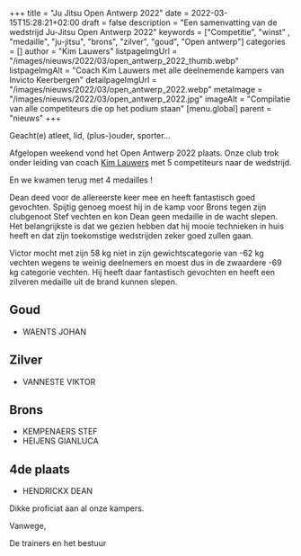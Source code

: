 +++
title = "Ju Jitsu Open Antwerp 2022"
date = 2022-03-15T15:28:21+02:00
draft = false
description = "Een samenvatting van de wedstrijd Ju-Jitsu Open Antwerp 2022"
keywords = ["Competitie", "winst" , "medaille", "ju-jitsu", "brons", "zilver", "goud", "Open antwerp"]
categories = []
author = "Kim Lauwers"
listpageImgUrl = "/images/nieuws/2022/03/open_antwerp_2022_thumb.webp"
listpageImgAlt = "Coach Kim Lauwers met alle deelnemende kampers van Invicto Keerbergen"
detailpageImgUrl = "/images/nieuws/2022/03/open_antwerp_2022.webp"
metaImage = "/images/nieuws/2022/03/open_antwerp_2022.jpg"
imageAlt = "Compilatie van alle competiteurs die op het podium staan"
[menu.global]
parent = "nieuws"
+++

Geacht(e) atleet, lid, (plus-)ouder, sporter…

Afgelopen weekend vond het Open Antwerp 2022 plaats.
Onze club trok onder leiding van coach [Kim Lauwers](https://www.invictokeerbergen.be/trainers/#Kim_Lauwers) met 5 competiteurs naar de wedstrijd.

En we kwamen terug met 4 medailles !

Dean deed voor de allereerste keer mee en heeft fantastisch goed gevochten. Spijtig genoeg moest hij in de kamp voor Brons tegen zijn clubgenoot Stef vechten en kon Dean geen medaille in de wacht slepen.
Het belangrijkste is dat we gezien hebben dat hij mooie technieken in huis heeft en dat zijn toekomstige wedstrijden zeker goed zullen gaan.

Victor mocht met zijn 58 kg niet in zijn gewichtscategorie van -62 kg vechten wegens te weinig deelnemers en moest dus in de zwaardere -69 kg categorie vechten. 
Hij heeft daar fantastisch gevochten en heeft een zilveren medaille uit de brand kunnen slepen.

## Goud
* WAENTS JOHAN

## Zilver
* VANNESTE VIKTOR

## Brons
* KEMPENAERS STEF
* HEIJENS GIANLUCA

## 4de plaats
* HENDRICKX DEAN




Dikke proficiat aan al onze kampers.

Vanwege,

De trainers en het bestuur